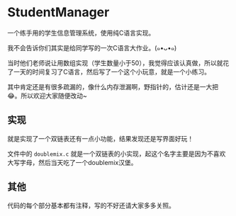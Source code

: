 # StudentManager
一个练手用的学生信息管理系统，使用纯C语言实现。

我不会告诉你们其实是给同学写的一次C语言大作业。(๑•ᴗ•๑)

当时他们老师说让用数组实现（学生数量小于50），我觉得应该认真做，所以就花了一天的时间复习了C语言，然后写了一个这个小玩意，就是一个小练习。

其中肯定还是有很多疏漏的，像什么内存泄漏啊，野指针的，估计还是一大把😂。所以欢迎大家随便改动~

## 实现
就是实现了一个双链表还有一点小功能，结果发现还是写界面好玩！

文件中的 `doublemix.c` 就是一个双链表的小实现，起这个名字主要是因为不喜欢大写字母，然后当天吃了一个doublemix汉堡。

## 其他
代码的每个部分基本都有注释，写的不好还请大家多多关照。